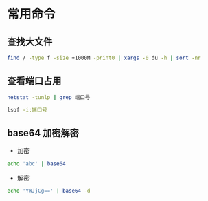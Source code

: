 # 常用命令

## 查找大文件

```bash
find / -type f -size +1000M -print0 | xargs -0 du -h | sort -nr
```

## 查看端口占用

```bash
netstat -tunlp | grep 端口号
```

```bash
lsof -i:端口号
```

## base64 加密解密

- 加密

```bash
echo 'abc' | base64
```

- 解密

```bash
echo 'YWJjCg==' | base64 -d
```
